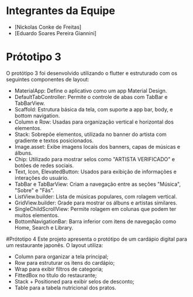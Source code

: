 # Integrantes da Equipe
- [Nickolas Conke de Freitas]
- [Eduardo Soares Pereira Giannini]

# Prótotipo 3
O protótipo 3 foi desenvolvido utilizando o flutter e estruturado com os seguintes componentes de layout:
- MaterialApp: Define o aplicativo como um app Material Design.
- DefaultTabController: Permite o controle de abas com TabBar e TabBarView.
- Scaffold: Estrutura básica da tela, com suporte a app bar, body, e bottom navigation.
- Column e Row: Usadas para organização vertical e horizontal dos elementos.
- Stack: Sobrepõe elementos, utilizada no banner do artista com gradiente e textos posicionados.
- Image.asset: Exibe imagens locais dos banners, capas de músicas e álbuns.
- Chip: Utilizado para mostrar selos como "ARTISTA VERIFICADO" e botões de redes sociais.
- Text, Icon, ElevatedButton: Usados para exibição de informações e interações do usuário.
- TabBar e TabBarView: Criam a navegação entre as seções "Música", "Sobre" e "Fãs".
- ListView.builder: Lista de músicas populares, com rolagem vertical.
- GridView.builder: Grade para mostrar os álbuns e artistas similares.
- SingleChildScrollView: Permite rolagem em colunas que podem ter muitos elementos.
- BottomNavigationBar: Barra inferior com itens de navegação como Home, Search e Library.

#Prótotipo 4
Este projeto apresenta o protótipo de um cardápio digital para um restaurante japonês. O layout utiliza:

- Column para organizar a tela principal;
- Row para estruturar os itens do cardápio;
- Wrap para exibir filtros de categoria;
- FittedBox no título do restaurante;
- Stack + Positioned para exibir selos de desconto;
- Table para a tabela nutricional dos pratos.
